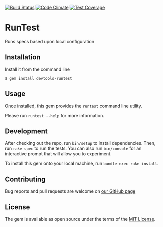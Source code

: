 [![Build Status](https://travis-ci.org/dyoung522/devtools-runtest.svg?branch=master)](https://travis-ci.org/dyoung522/devtools-runtest)
[![Code Climate](https://codeclimate.com/github/dyoung522/devtools-runtest/badges/gpa.svg)](https://codeclimate.com/github/dyoung522/devtools-runtest)
[![Test Coverage](https://codeclimate.com/github/dyoung522/devtools-runtest/badges/coverage.svg)](https://codeclimate.com/github/dyoung522/devtools-runtest/coverage)

# RunTest

Runs specs based upon local configuration

## Installation

Install it from the command line

    $ gem install devtools-runtest

## Usage

Once installed, this gem provides the `runtest` command line utility.

Please run `runtest --help` for more information.

## Development

After checking out the repo, run `bin/setup` to install dependencies. Then, run `rake spec` to run the tests. You can also run `bin/console` for an interactive prompt that will allow you to experiment.

To install this gem onto your local machine, run `bundle exec rake install`.

## Contributing

Bug reports and pull requests are welcome on [our GitHub page](https://github.com/dyoung522/devtools)

## License

The gem is available as open source under the terms of the [MIT License](http://opensource.org/licenses/MIT).

